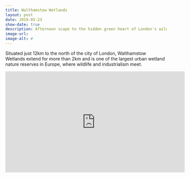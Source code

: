 ```yaml
---
title: Walthamstow Wetlands
layout: post
date: 2019-05-23
show-date: true
description: Afternoon scape to the hidden green heart of London's wildlife
image-url: 
image-alt: #
---
```


Situated just 12km to the north of the city of London, Walthamstow Wetlands extend for more than 2km and is one of the largest urban wetland nature reserves in Europe, where wildlife and industrialism meet.

<div style="text-align: center;"><iframe width="560" height="315" src="https://www.youtube.com/embed/P52-A6l6dOI" frameborder="0" allow="accelerometer; autoplay; encrypted-media; gyroscope; picture-in-picture" allowfullscreen></iframe></div>
